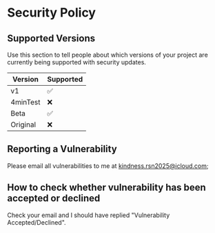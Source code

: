# Security Policy

## Supported Versions

Use this section to tell people about which versions of your project are
currently being supported with security updates.

| Version | Supported          |
| ------- | ------------------ |
| v1      | :white_check_mark: |
| 4minTest| :x:                |
| Beta    | :white_check_mark: |
| Original| :x:                |

## Reporting a Vulnerability
Please email all vulnerabilities to me at kindness.rsn2025@icloud.com;

## How to check whether vulnerability has been accepted or declined
Check your email and I should have replied "Vulnerability Accepted/Declined".
